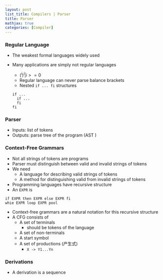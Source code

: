 ```yaml
---
layout: post
list_title: Compilers | Parser
title: Parser
mathjax: true
categories: [Compiler]
---
```


### Regular Language

- The weakest formal languages widely used
- Many applications are simply not regular languages
    - ${(^{i})^{i}} | i >= 0$
    - Regular language can never parse balance brackets
    - Nested `if ... fi` structures
    
    ```shell
    if ...
      if ...
      fi
    fi
    ```
### Parser

- Inputs: list of tokens
- Outputs: parse tree of the program (AST )

### Context-Free Grammars

- Not all strings of tokens are programs
- Parser must distinguish between valid and invalid strings of tokens
- We need
    - A language for describing valid strings of tokens
    - A method for distinguishing valid from invalid strings of tokens
- Programming languages have recursive structure
- An `EXPR` is 

```shell
if EXPR then EXPR else EXPR fi
whie EXPR loop EXPR pool
```
- Context-free grammars are a natural notation for this recursive structure
- A CFG consists of
    - A set of terminals
        - should be tokens of the language
    - A set of non-terminals
    - A start symbol
    - A set of productions (产生式)
        - `X -> Y1...Yn`

### Derivations

- A derivation is a sequence 
